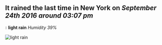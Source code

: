 ## It rained the last time in New York on *September 24th 2016 around 03:07 pm*
💧  **light rain** *Humidity 39%*

![light rain](http://openweathermap.org/img/w/10d.png)
